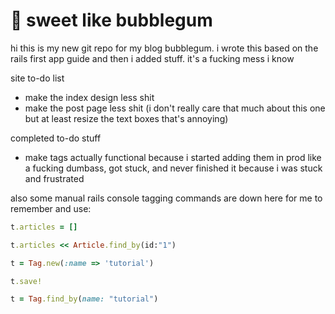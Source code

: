 # 🐬 sweet like bubblegum

hi this is my new git repo for my blog bubblegum. i wrote this based on the rails first app guide and then i added stuff. it's a fucking mess i know

site to-do list
* make the index design less shit
* make the post page less shit (i don't really care that much about this one but at least resize the text boxes that's annoying)

completed to-do stuff
* make tags actually functional because i started adding them in prod like a fucking dumbass, got stuck, and never finished it because i was stuck and frustrated

also some manual rails console tagging commands are down here for me to remember and use:

```ruby
t.articles = []

t.articles << Article.find_by(id:"1")

t = Tag.new(:name => 'tutorial')

t.save!

t = Tag.find_by(name: "tutorial")
```
